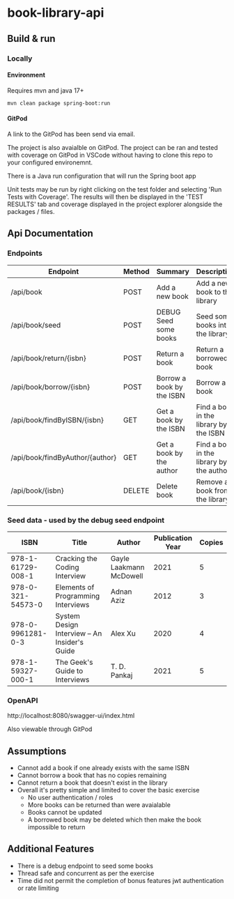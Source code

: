 # book-library-api
## Build & run

### Locally

#### Environment
Requires mvn and java 17+ 

    mvn clean package spring-boot:run

#### GitPod

A link to the GitPod has been send via email.

The project is also avaialble on GitPod. The project can be ran and tested with coverage on GitPod in VSCode without having to clone this repo to your configured environemnt.

There is a Java run configuration that will run the Spring boot app

Unit tests may be run by right clicking on the test folder and selecting 'Run Tests with Coverage'. The results will then be displayed in the 'TEST RESULTS' tab and coverage displayed in the project explorer alongside the packages / files.

## Api Documentation 

### Endpoints
| Endpoint                       | Method | Summary                                  | Description                                            |
|--------------------------------|--------|------------------------------------------|--------------------------------------------------------|
| /api/book                      | POST   | Add a new book                          | Add a new book to the library                          |
| /api/book/seed                 | POST   | DEBUG Seed some books                   | Seed some books into the library                        |
| /api/book/return/{isbn}       | POST   | Return a book                           | Return a borrowed book                                  |
| /api/book/borrow/{isbn}       | POST   | Borrow a book by the ISBN               | Borrow a book                                          |
| /api/book/findByISBN/{isbn}   | GET    | Get a book by the ISBN                  | Find a book in the library by the ISBN                 |
| /api/book/findByAuthor/{author}| GET    | Get a book by the author                | Find a book in the library by the author               |
| /api/book/{isbn}              | DELETE | Delete book                             | Remove a book from the library                          |

### Seed data - used by the debug seed endpoint
| ISBN               | Title                                        | Author                         | Publication Year | Copies |
|--------------------|----------------------------------------------|--------------------------------|-------------------|--------|
| 978-1-61729-008-1  | Cracking the Coding Interview                 | Gayle Laakmann McDowell       | 2021              | 5      |
| 978-0-321-54573-0  | Elements of Programming Interviews            | Adnan Aziz                    | 2012              | 3      |
| 978-0-9961281-0-3  | System Design Interview – An Insider's Guide  | Alex Xu                       | 2020              | 4      |
| 978-1-59327-000-1  | The Geek's Guide to Interviews                | T. D. Pankaj                  | 2021              | 5      |

### OpenAPI

http://localhost:8080/swagger-ui/index.html

Also viewable through GitPod


## Assumptions
* Cannot add a book if one already exists with the same ISBN
* Cannot borrow a book that has no copies remaining
* Cannot return a book that doesn't exist in the library
* Overall it's pretty simple and limited to cover the basic exercise 
  * No user authentication / roles
  * More books can be returned than were avaialable
  * Books cannot be updated
  * A borrowed book may be deleted which then make the book impossible to return 


## Additional Features
* There is a debug endpoint to seed some books
* Thread safe and concurrent as per the exercise
* Time did not permit the completion of bonus features jwt authentication or rate limiting 